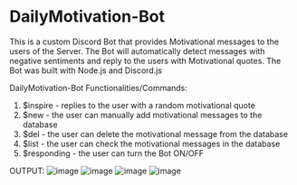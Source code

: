 # DailyMotivation-Bot

This is a custom Discord Bot that provides Motivational messages to the users of the Server.
The Bot will automatically detect messages with negative sentiments and reply to the users with Motivational quotes.
The Bot was built with Node.js and Discord.js

DailyMotivation-Bot Functionalities/Commands:
1. $inspire - replies to the user with a random motivational quote
2. $new - the user can manually add motivational messages to the database
3. $del - the user can delete the motivational message from the database
4. $list - the user can check the motivational messages in the database
5. $responding - the user can turn the Bot ON/OFF

OUTPUT:
![image](https://user-images.githubusercontent.com/99265509/156898548-84ca90e8-a94b-4143-af15-4dd3b946f6bb.png)
![image](https://user-images.githubusercontent.com/99265509/156898558-92bb5dfc-1816-4a2f-837e-813ccee109ed.png)
![image](https://user-images.githubusercontent.com/99265509/156898570-e60a34f0-c9c0-44b4-804e-20981c8f1422.png)
![image](https://user-images.githubusercontent.com/99265509/156898576-6e096019-dc03-4a06-bda9-d84d6cf5d3e1.png)

